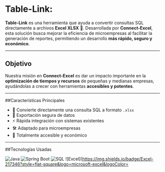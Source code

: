 # Table-Link: 
**Table-Link** es una herramienta que ayuda a convertir consultas SQL directamente a archivos **Excel XLSX** 📁. Desarrollada por **Connect-Excel**, esta solución busca mejorar la eficiencia de microempresas al facilitar la generación de reportes, permitiendo un desarrollo **más rápido, seguro y económico**.

---

## Objetivo

Nuestra misión en **Connect-Excel** es dar un impacto importante en la **optimización de tiempos y recursos** de pequeñas y medianas empresas, ayudándolas a crecer con herramientas **accesibles y potentes**.

---

##Características Principales

- 🔄 Convierte directamente una consulta SQL a formato `.xlsx`
- 💾 Exportación segura de datos
- ⚡ Rápida integración con sistemas existentes
- 🛠️ Adaptado para microempresas
- 💸 Totalmente accesible y económico

---

##Tecnologías Usadas

![Java](https://img.shields.io/badge/Java-ED8B00?style=flat-square&logo=java&logoColor=white)
![Spring Boot](https://img.shields.io/badge/Spring_Boot-6DB33F?style=flat-square&logo=springboot&logoColor=white)
![SQL](https://img.shields.io/badge/Oracle_SQL-F80000?style=flat-square&logo=oracle&logoColor=white)
![Excel](https://img.shields.io/badge/Excel-217346?style=flat-square&logo=microsoft-excel&logoColor=
